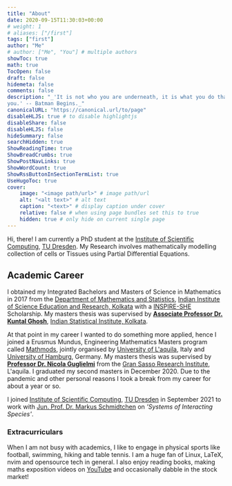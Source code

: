```yaml
---
title: "About"
date: 2020-09-15T11:30:03+00:00
# weight: 1
# aliases: ["/first"]
tags: ["first"]
author: "Me"
# author: ["Me", "You"] # multiple authors
showToc: true
math: true
TocOpen: false
draft: false
hidemeta: false
comments: false
description: "_'It is not who you are underneath, it is what you do that defines
you.' -- Batman Begins._"
canonicalURL: "https://canonical.url/to/page"
disableHLJS: true # to disable highlightjs
disableShare: false
disableHLJS: false
hideSummary: false
searchHidden: true
ShowReadingTime: true
ShowBreadCrumbs: true
ShowPostNavLinks: true
ShowWordCount: true
ShowRssButtonInSectionTermList: true
UseHugoToc: true
cover:
    image: "<image path/url>" # image path/url
    alt: "<alt text>" # alt text
    caption: "<text>" # display caption under cover
    relative: false # when using page bundles set this to true
    hidden: true # only hide on current single page
---
```


 Hi, there! I am currently a PhD student at  the [Institute of Scientific Computing](https://tu-dresden.de/mn/math/wir/das-institut?set_language=en), [TU Dresden](https://te-dresden.de). My Research involves mathematically modelling collection of cells or Tissues using Partial Differential Equations.

## Academic Career
I obtained my Integrated Bachelors and Masters of Science in Mathematics  in 2017 from the [Department of Mathematics and Statistics](https://math.iiserkol.ac.in/), [Indian Institute of Science Education and Research, Kolkata](https://www.iiserkol.ac.in/web/en/#gsc.tab=0) with a [INSPIRE-SHE ](https://www.online-inspire.gov.in/Account/INSPIREProgramme) Scholarship. My masters thesis was supervised by [**Associate Professor Dr. Kuntal Ghosh**](https://www.isical.ac.in/kuntal-ghosh), [Indian Statistical Institute, Kolkata](https://www.isical.ac.in/).

At that point in my career I wanted to do something more applied, hence I joined a Erusmus Mundus, Engineering Mathematics Masters program called [Mathmods](https://www.mathmods.eu/), jointly organised by [University of L'aquila](https://www.disim.univaq.it/), Italy and  [University of Hamburg](https://www.math.uni-hamburg.de/en.html), Germany. My masters thesis was supervised by [**Professor Dr. Nicola Guglielmi**](https://www.gssi.it/people/professors/lectures-maths/item/545-guglielmi-nicola) from the [Gran Sasso Research Institute](https://www.gssi.it/), L'aquila. I graduated my second masters in December 2020. Due to the pandemic and other personal reasons I took a break from my career for about a year or so.

 I joined [Institute of Scientific Computing](https://tu-dresden.de/mn/math/wir/das-institut?set_language=en), [TU Dresden](https://tu-dresden.de/?set_language=en) in September 2021 to work with [Jun. Prof. Dr. Markus Schmidtchen](https://www.markusschmidtchen.com/about.html) on *'Systems of Interacting Species'*.

### Extracurriculars
When I am not busy with academics, I like to engage in physical sports like football, swimming, hiking and table tennis. I am a huge fan of Linux, LaTeX, nvim and opensource tech in general. I also enjoy reading books, making maths exposition videos on [YouTube](https://www.youtube.com/@ananta3286) and occasionally dabble in the stock market!
